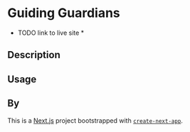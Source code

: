 # Guiding Guardians
* TODO link to live site *

## Description

## Usage

## By


This is a [Next.js](https://nextjs.org/) project bootstrapped with [`create-next-app`](https://github.com/vercel/next.js/tree/canary/packages/create-next-app).

